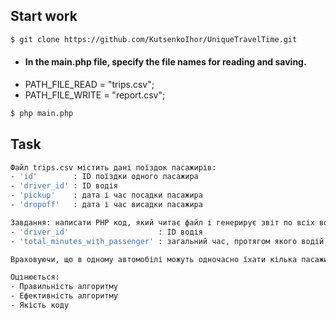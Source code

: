 ## Start work

```sh
$ git clone https://github.com/KutsenkoIhor/UniqueTravelTime.git
```

- #### In the main.php file, specify the file names for reading and saving.
- PATH_FILE_READ = "trips.csv";
- PATH_FILE_WRITE = "report.csv";
```sh
$ php main.php
```

## Task

```sh
Файл trips.csv містить дані поїздок пасажирів: 
- 'id'        : ID поїздки одного пасажира         
- 'driver_id' : ID водія
- 'pickup'    : дата і час посадки пасажира  
- 'dropoff'   : дата і час висадки пасажира

Завдання: написати PHP код, який читає файл і генерирує звіт по всіх водіях, як CSV файл з наступними колонками:  
- 'driver_id'                    : ID водія
- 'total_minutes_with_passenger' : загальний час, протягом якого водій їхав хоча би з одним пасажиром в автомобілі

Враховуючи, що в одному автомобілі можуть одночасно їхати кілька пасажирів.

Оцінюється:
- Правильність алгоритму
- Ефективність алгоритму
- Якість коду 
```
